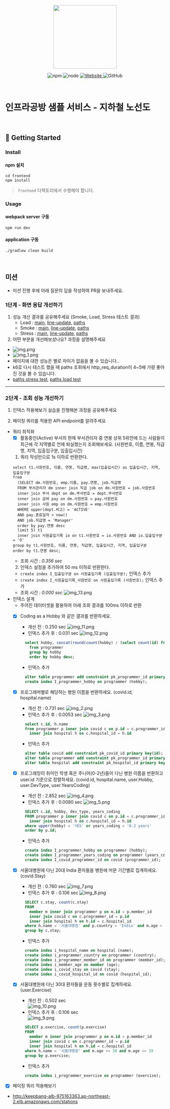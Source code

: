 <p align="center">
    <img width="200px;" src="https://raw.githubusercontent.com/woowacourse/atdd-subway-admin-frontend/master/images/main_logo.png"/>
</p>
<p align="center">
  <img alt="npm" src="https://img.shields.io/badge/npm-%3E%3D%205.5.0-blue">
  <img alt="node" src="https://img.shields.io/badge/node-%3E%3D%209.3.0-blue">
  <a href="https://edu.nextstep.camp/c/R89PYi5H" alt="nextstep atdd">
    <img alt="Website" src="https://img.shields.io/website?url=https%3A%2F%2Fedu.nextstep.camp%2Fc%2FR89PYi5H">
  </a>
  <img alt="GitHub" src="https://img.shields.io/github/license/next-step/atdd-subway-service">
</p>

<br>

# 인프라공방 샘플 서비스 - 지하철 노선도

<br>

## 🚀 Getting Started

### Install
#### npm 설치
```
cd frontend
npm install
```
> `frontend` 디렉토리에서 수행해야 합니다.

### Usage
#### webpack server 구동
```
npm run dev
```
#### application 구동
```
./gradlew clean build
```
<br>

## 미션

* 미션 진행 후에 아래 질문의 답을 작성하여 PR을 보내주세요.

### 1단계 - 화면 응답 개선하기
1. 성능 개선 결과를 공유해주세요 (Smoke, Load, Stress 테스트 결과)
   - Load : [main](/k6/main/load_main_result.md), [line-update](/k6/line-update/load_update_result.md), [paths](/k6/path/load_path_result.md)
   - Smoke : [main](/k6/main/smoke_main_result.md), [line-update](/k6/line-update/smoke_update_result.md), [paths](/k6/path/smoke_path_result.md)
   - Stress : [main](/k6/main/stress_main_result.md), [line-update](/k6/line-update/stress_update_result.md), [paths](/k6/path/stress_path_result.md)
2. 어떤 부분을 개선해보셨나요? 과정을 설명해주세요
- ![img.png](img.png)
- ![img_1.png](img_1.png)
- 페이지에 대한 성능은 별로 차이가 없음을 볼 수 있습니다..
- k6로 다시 테스트 했을 때 paths 조회에서 http_req_duration이 4~5배 가량 좋아진 것을 볼 수 있습니다.
- [paths stress test](/k6/path/stress_path_result.md), [paths load test](/k6/path/load_path_result.md)
---

### 2단계 - 조회 성능 개선하기
1. 인덱스 적용해보기 실습을 진행해본 과정을 공유해주세요

2. 페이징 쿼리를 적용한 API endpoint를 알려주세요

- 쿼리 최적화
   - [X] 활동중인(Active) 부서의 현재 부서관리자 중 연봉 상위 5위안에 드는 사람들이 최근에 각 지역별로 언제 퇴실했는지 조회해보세요.
     (사원번호, 이름, 연봉, 직급명, 지역, 입출입구분, 입출입시간)
   1. 쿼리 작성만으로 1s 이하로 반환한다.
    ```
    select t1.사원번호, 이름, 연봉, 직급명, max(입출입시간) as 입출입시간, 지역, 입출입구분
    from
      (SELECT dm.사원번호, emp.이름, pay.연봉, job.직급명
      FROM 부서관리자 dm inner join 직급 job on dm.사원번호 = job.사원번호
      inner join 부서 dept on dm.부서번호 = dept.부서번호
      inner join 급여 pay on dm.사원번호 = pay.사원번호
      inner join 사원 emp on dm.사원번호 = emp.사원번호
      WHERE upper(dept.비고) = 'ACTIVE'
      AND pay.종료일자 > now()
      AND job.직급명 = 'Manager'
      order by pay.연봉 desc
      limit 5) t1
      inner join 사원출입기록 io on t1.사원번호 = io.사원번호 AND io.입출입구분 = 'O'
    group by t1.사원번호, 이름, 연봉, 직급명, 입출입시간, 지역, 입출입구분
    order by t1.연봉 desc;
    ```
   - 조회 시간 : *0.356 sec*
   2. 인덱스 설정을 추가하여 50 ms 이하로 반환한다.
   - `create index I_입출입구분 on 사원출입기록 (입출입구분);` 인덱스 추가
   - `create index I_사원출입기록_사원번호 on 사원출입기록 (사원번호);` 인덱스 추가
   - 조회 시간 : *0.000 sec*
![img_13.png](result/img_13.png)
- 인덱스 설계
   - 주어진 데이터셋을 활용하여 아래 조회 결과를 100ms 이하로 반환
  - [X] Coding as a Hobby 와 같은 결과를 반환하세요.
    - 개선 전 : 0.250 sec
      ![img_11.png](result/img_11.png)
    - 인덱스 추가 후 : 0.031 sec 
      ![img_12.png](result/img_12.png)
    ```sql
      select hobby, concat(round(count(hobby) / (select count(id) from programmer) * 100, 1), '%')
        from programmer
        group by hobby
        order by hobby desc;
    ```
     - 인덱스 추가
    ```sql
      alter table programmer add constraint pk_programmer_id primary key(id);
      create index I_programmer_hobby on programmer (hobby);
    ```
  - [X] 프로그래머별로 해당하는 병원 이름을 반환하세요. (covid.id, hospital.name)
     - 개선 전 : 0.731 sec
       ![img_2.png](result/img_2.png)
     - 인덱스 추가 후 : 0.0053 sec
       ![img_3.png](result/img_3.png)
    ```sql
      select c.id, h.name
      from programmer p inner join covid c on p.id = c.programmer_id
        inner join hospital h on c.hospital_id = h.id
    ```
     - 인덱스 추가
    ```sql
      alter table covid add constraint pk_covid_id primary key(id);
      alter table programmer add constraint pk_programmer_id primary key(id);
      alter table hospital add constraint pk_hospital_id primary key(id);
    ```
  - [X] 프로그래밍이 취미인 학생 혹은 주니어(0-2년)들이 다닌 병원 이름을 반환하고 user.id 기준으로 정렬하세요. (covid.id, hospital.name, user.Hobby, user.DevType, user.YearsCoding)
     - 개선 전 : 2.852 sec
       ![img_4.png](result/img_4.png)
     - 인덱스 추가 후 : 0.0080 sec
       ![img_5.png](result/img_5.png)
    ```sql
      SELECT c.id, hobby, dev_type, years_coding 
      FROM programmer p inner join covid c on p.id = c.programmer_id
        inner join hospital h on c.hospital_id = h.id
      where upper(hobby) = 'YES' or years_coding = '0-2 years'
      order by p.id;
    ```
     - 인덱스 추가
    ```sql
      create index I_programmer_hobby on programmer (hobby);
      create index I_programmer_years_coding on programmer (years_coding);
      create index I_covid_programmer_id on covid (programmer_id);
    ```
  - [X] 서울대병원에 다닌 20대 India 환자들을 병원에 머문 기간별로 집계하세요. (covid.Stay)
     - 개선 전 : 0.760 sec
       ![img_7.png](result/img_7.png)
     - 인덱스 추가 후 : 0.106 sec
       ![img_8.png](result/img_8.png)
    ```sql
      SELECT c.stay, count(c.stay)
      FROM
        member m inner join programmer p on m.id = p.member_id
        inner join covid c on c.programmer_id = p.id
        inner join hospital h on h.id = c.hospital_id
      where h.name = '서울대병원' and p.country = 'India' and m.age > 19 and m.age < 30
      group by c.stay;
    ```
     - 인덱스 추가
    ```sql
      create index i_hospital_name on hospital (name);
      create index i_programmer_country on programmer (country);
      create index i_programmer_member_id on programmer (member_id);
      create index i_member_age on member (age);
      create index i_covid_stay on covid (stay);
      create index i_covid_hospital_id on covid (hospital_id);
    ```
  - [X] 서울대병원에 다닌 30대 환자들을 운동 횟수별로 집계하세요. (user.Exercise)
     - 개선 전 : 0.502 sec <br>
       ![img_10.png](result/img_10.png)
     - 인덱스 추가 후 : 0.106 sec <br/>
       ![img_9.png](result/img_9.png)

    ```sql
      SELECT p.exercise, count(p.exercise)
      FROM
        member m inner join programmer p on m.id = p.member_id
        inner join covid c on c.programmer_id = p.id
        inner join hospital h on h.id = c.hospital_id
      where h.name = '서울대병원' and m.age >= 30 and m.age <= 39
      group by p.exercise;
    ```
     - 인덱스 추가
    ```sql
      create index i_programmer_exercise on programmer (exercise);
    ```
- [X] 페이징 쿼리 적용해보기
- http://keepbang-alb-975163363.ap-northeast-2.elb.amazonaws.com/stations
